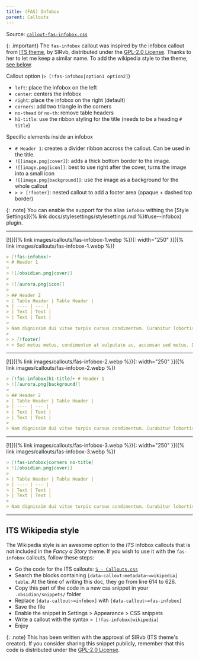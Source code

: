 ```yaml
---
title: (FAS) Infobox
parent: Callouts
---
```


Source: [`callout-fas-infobox.css`](https://github.com/ElsaTam/obsidian-fancy-a-story/blob/main/snippets/editor/callouts/callout-fas-infobox.css)

{: .important}
The `fas-infobox` callout was inspired by the infobox callout from [ITS theme](https://publish.obsidian.md/slrvb-docs/ITS+Theme/ITS+Theme), by SlRvb, distributed under the [GPL-2.0 License](https://github.com/SlRvb/Obsidian--ITS-Theme/blob/main/LICENSE). Thanks to her to let me keep a similar name. To add the wikipedia style to the theme, [see below](https://elsatam.github.io/obsidian-fancy-a-story/docs/callouts/fas-infobox.html#its-wikipedia-style).

Callout option (`> [!fas-infobox|option1 option2]`)
- `left`: place the infobox on the left
- `center`: centers the infobox
- `right`: place the infobox on the right (default)
- `corners`: add two triangle in the corners
- `no-thead` or `no-th`: remove table headers
- `h1-title`: use the ribbon styling for the title (needs to be a heading `# title`)

Specific elements inside an infobox
- `# Header 1`: creates a divider ribbon accross the callout. Can be used in the title.
- `![[image.png|cover]]`: adds a thick bottom border to the image.
- `![[image.png|icon]]`: best to use right after the cover, turns the image into a small icon
- `![[image.png|background]]`: use the image as a background for the whole callout
- `> > [!footer]`: nested callout to add a footer area (opaque + dashed top border)

{: .note}
You can enable the support for the alias `infobox` withing the [Style Settings]({% link docs/stylesettings/stylesettings.md %}#use--infobox) plugin.

---

[![]({% link images/callouts/fas-infobox-1.webp %}){: width="250" }]({% link images/callouts/fas-infobox-1.webp %})

```markdown
> [!fas-infobox]+
> # Header 1
> 
> ![[obsidian.png|cover]]
> 
> ![[aurora.png|icon]]
> 
> ## Header 2
> | Table Header | Table Header |
> | ---- | --- |
> | Text | Text |
> | Text | Text |
> 
> Nam dignissim dui vitae turpis cursus condimentum. Curabitur lobortis dolor urna, et dapibus elit ornare et
> 
> > [!footer]
> > Sed metus metus, condimentum at vulputate ac, accumsan sed metus. Donec in faucibus sapien.
```

---

[![]({% link images/callouts/fas-infobox-2.webp %}){: width="250" }]({% link images/callouts/fas-infobox-2.webp %})

```markdown
> [!fas-infobox|h1-title]+ # Header 1
> ![[aurora.png|background]]
> 
> ## Header 2
> | Table Header | Table Header |
> | ---- | --- |
> | Text | Text |
> | Text | Text |
> 
> Nam dignissim dui vitae turpis cursus condimentum. Curabitur lobortis dolor urna, et dapibus elit ornare et
```

---

[![]({% link images/callouts/fas-infobox-3.webp %}){: width="250" }]({% link images/callouts/fas-infobox-3.webp %})

```markdown
> [!fas-infobox|corners no-title]
> ![[obsidian.png|cover]]
> 
> | Table Header | Table Header |
> | ---- | --- |
> | Text | Text |
> | Text | Text |
>
> Nam dignissim dui vitae turpis cursus condimentum. Curabitur lobortis dolor urna, et dapibus elit ornare et
```

---

## ITS Wikipedia style

The Wikipedia style is an awesome option to the *ITS* infobox callouts that is not included in the *Fancy a Story* theme.
If you wish to use it with the `fas-infobox` callouts, follow these steps:
- Go the code for the ITS callouts: [`S - Callouts.css`](https://github.com/SlRvb/Obsidian--ITS-Theme/blob/main/Snippets/S%20-%20Callouts.css)
- Search the blocks containing `[data-callout-metadata~=wikipedia] table`. At the time of writing this doc, they go from line 614 to 626.
- Copy this part of the code in a new css snippet in your `.obsidian/snippets/` folder
- Replace `[data-callout~=infobox]` with `[data-callout~=fas-infobox]`
- Save the file
- Enable the snippet in Settings > Appearance > CSS snippets
- Write a callout with the syntax `> [!fas-infobox|wikipedia]`
- Enjoy

{: .note}
This has been written with the approval of SlRvb (ITS theme's creator). If you consider sharing this snippet publicly, remember that this code is distributed under the [GPL-2.0 License](https://github.com/SlRvb/Obsidian--ITS-Theme/blob/main/LICENSE).

